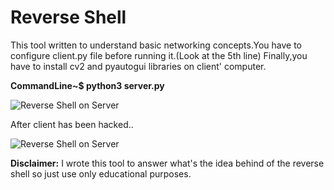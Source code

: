 # Reverse Shell
This tool written to understand basic networking concepts.You have to configure client.py file before running it.(Look at the 5th line)
Finally,you have to install cv2 and pyautogui libraries on client' computer.

**CommandLine~$ python3 server.py**

![Reverse Shell on Server](https://github.com/fatihhcelik/Reverse-Shell/blob/master/screenshot.png)

After client has been hacked..

![Reverse Shell on Server](https://github.com/fatihhcelik/Reverse-Shell/blob/master/screenshot2.png)

**Disclaimer:** I wrote this tool to answer what's the idea behind of the reverse shell so just use only educational purposes.

